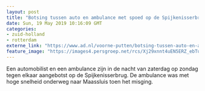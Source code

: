 ```yaml
---
layout: post
title: "Botsing tussen auto en ambulance met spoed op de Spijkenisserbrug"
date: Sun, 19 May 2019 10:16:09 GMT
categories: 
- zuid-holland 
- rotterdam 
externe_link: "https://www.ad.nl/voorne-putten/botsing-tussen-auto-en-ambulance-met-spoed-op-de-spijkenisserbrug~a9b62882/"
feature_image: "https://images4.persgroep.net/rcs/Xj29xnnt4uEN5ERZ_ebTuiUw7EM/diocontent/148743969/_fitwidth/400/?appId=21791a8992982cd8da851550a453bd7f&quality=0.7"
---
```


Een automobilist en een ambulance zijn in de nacht van zaterdag op zondag tegen elkaar aangebotst op de Spijkenisserbrug. De ambulance was met hoge snelheid onderweg naar Maassluis toen het misging.
